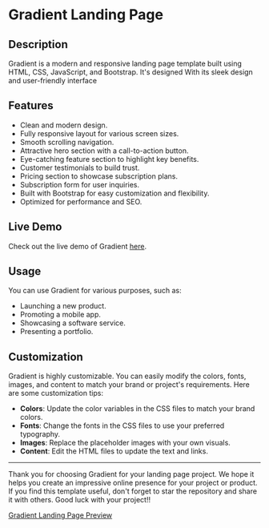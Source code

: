 # Gradient Landing Page

## Description

Gradient is a modern and responsive landing page template built using HTML, CSS, JavaScript, and Bootstrap. It's designed With its sleek design and user-friendly interface

## Features

- Clean and modern design.
- Fully responsive layout for various screen sizes.
- Smooth scrolling navigation.
- Attractive hero section with a call-to-action button.
- Eye-catching feature section to highlight key benefits.
- Customer testimonials to build trust.
- Pricing section to showcase subscription plans.
- Subscription form for user inquiries.
- Built with Bootstrap for easy customization and flexibility.
- Optimized for performance and SEO.

## Live Demo

Check out the live demo of Gradient [here](https://kimo-mo.github.io/Gradient/).


## Usage

You can use Gradient for various purposes, such as:

- Launching a new product.
- Promoting a mobile app.
- Showcasing a software service.
- Presenting a portfolio.

## Customization

Gradient is highly customizable. You can easily modify the colors, fonts, images, and content to match your brand or project's requirements. Here are some customization tips:

- **Colors**: Update the color variables in the CSS files to match your brand colors.
- **Fonts**: Change the fonts in the CSS files to use your preferred typography.
- **Images**: Replace the placeholder images with your own visuals.
- **Content**: Edit the HTML files to update the text and links.

---

Thank you for choosing Gradient for your landing page project. We hope it helps you create an impressive online presence for your project or product. If you find this template useful, don't forget to star the repository and share it with others. Good luck with your project!!

[Gradient Landing Page Preview](preview.png)
